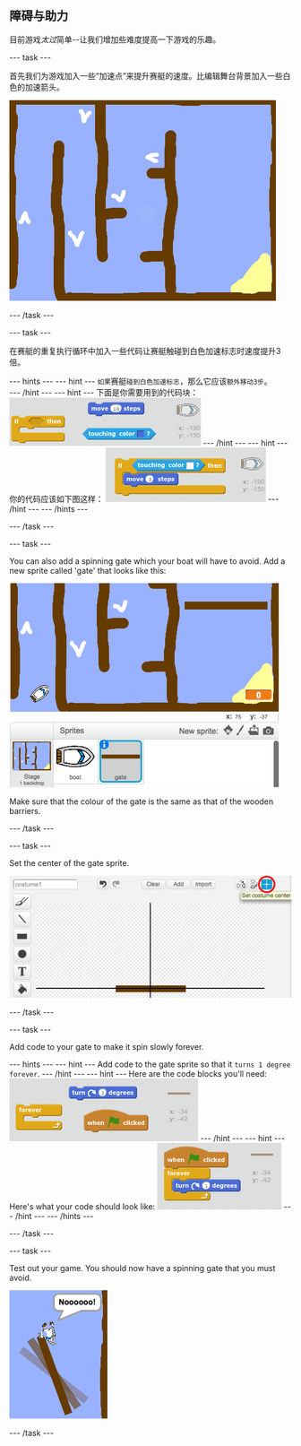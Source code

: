 ## 障碍与助力

目前游戏*太过*简单--让我们增加些难度提高一下游戏的乐趣。

\--- task \---

首先我们为游戏加入一些“加速点”来提升赛艇的速度。比编辑舞台背景加入一些白色的加速箭头。

![screenshot](images/boat-boost.png)

\--- /task \---

\--- task \---

在赛艇的重复执行循环中加入一些代码让赛艇触碰到白色加速标志时速度提升3倍。

\--- hints \--- \--- hint \--- `如果`赛艇`碰到白色加速标志`，那么它应该`额外移动3步`。  
\--- /hint \--- \--- hint \--- 下面是你需要用到的代码块： ![screenshot](images/boat-boost-blocks.png) \--- /hint \--- \--- hint \--- 你的代码应该如下图这样： ![screenshot](images/boat-boost-code.png) \--- /hint \--- \--- /hints \---

\--- /task \---

\--- task \---

You can also add a spinning gate which your boat will have to avoid. Add a new sprite called 'gate' that looks like this:

![screenshot](images/boat-gate.png)

Make sure that the colour of the gate is the same as that of the wooden barriers.

\--- /task \---

\--- task \---

Set the center of the gate sprite.

![screenshot](images/boat-center.png)

\--- /task \---

\--- task \---

Add code to your gate to make it spin slowly forever.

\--- hints \--- \--- hint \--- Add code to the gate sprite so that it `turns 1 degree` `forever`. \--- /hint \--- \--- hint \--- Here are the code blocks you'll need: ![screenshot](images/boat-spin-blocks.png) \--- /hint \--- \--- hint \--- Here's what your code should look like: ![screenshot](images/boat-spin-code.png) \--- /hint \--- \--- /hints \---

\--- /task \---

\--- task \---

Test out your game. You should now have a spinning gate that you must avoid.

![screenshot](images/boat-gate-test.png)

\--- /task \---